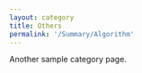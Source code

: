 ```yaml
---
layout: category
title: Others
permalink: '/Summary/Algorithm'
---
```


Another sample category page.